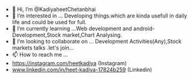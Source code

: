 - 👋 Hi, I’m @KadiyaheetChetanbhai
- 👀 I’m interested in ...   Developing things.which are kinda usefull in daily life and could be used for full.
- 🌱 I’m currently learning ...Web development and android-Development,Stock market,Chart Analysing.
- 💞️ I’m looking to collaborate on ...  Development Activities(Any),Stock markets talks .let's join...
- 📫 How to reach me ...
-  https://instagram.com/heetkadiya                           (Instagram)
-  www.linkedin.com/in/heet-kadiya-17824b259                  (Linkedin)   

<!---
KadiyaheetChetanbhai/KadiyaheetChetanbhai is a ✨ special ✨ repository because its `README.md` (this file) appears on your GitHub profile.
You can click the Preview link to take a look at your changes.
--->
